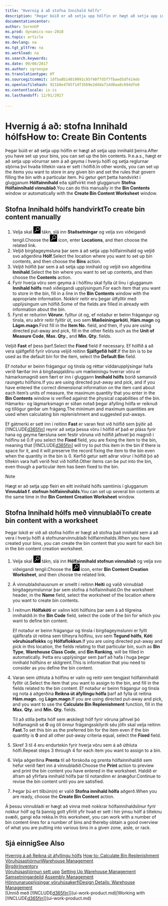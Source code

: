 ```yaml
---
title: "Hvernig á að stofna Innihald hólfs"
description: "Þegar búið er að setja upp hólfin er hægt að setja upp innihald þeirra. Þ.e.a.s., hægt er að setja upp vörurnar sem á að geyma í hverju hólfi og setja reglurnar stjórna því hvaða tiltekin vara er sett í hólfið."
documentationcenter: 
author: SorenGP
ms.prod: dynamics-nav-2018
ms.topic: article
ms.devlang: na
ms.tgt_pltfrm: na
ms.workload: na
ms.search.keywords: 
ms.date: 09/08/2017
ms.author: sgroespe
ms.translationtype: HT
ms.sourcegitcommit: 1dfba8b14019991c95f40ffd5f7fbaed5df414eb
ms.openlocfilehash: 921b0e4785f1df3569e2ddda714d0aa8c694dfe8
ms.contentlocale: is-is
ms.lasthandoff: 12/01/2017

---
```

# <a name="how-to-create-bin-contents"></a><span data-ttu-id="2354f-104">Hvernig á að: stofna Innihald hólfs</span><span class="sxs-lookup"><span data-stu-id="2354f-104">How to: Create Bin Contents</span></span>
<span data-ttu-id="2354f-105">Þegar búið er að setja upp hólfin er hægt að setja upp innihald þeirra.</span><span class="sxs-lookup"><span data-stu-id="2354f-105">After you have set up your bins, you can set up the bin contents.</span></span> <span data-ttu-id="2354f-106">Þ.e.a.s., hægt er að setja upp vörurnar sem á að geyma í hverju hólfi og setja reglurnar stjórna því hvaða tiltekin vara er sett í hólfið.</span><span class="sxs-lookup"><span data-stu-id="2354f-106">In other words, you can set up the items you want to store in any given bin and set the rules that govern filling the bin with a particular item.</span></span> <span data-ttu-id="2354f-107">Þú getur gert þetta handvirkt í glugganum **Hólfainnihald** eða sjálfvirkt með glugganum **Stofna Hólfainnihald vinnublað**.</span><span class="sxs-lookup"><span data-stu-id="2354f-107">You can do this manually in the **Bin Contents** window or automatically with the **Create Bin Content Worksheet** window.</span></span>

## <a name="to-create-bin-content-manually"></a><span data-ttu-id="2354f-108">Stofna Innihald hólfs handvirkt</span><span class="sxs-lookup"><span data-stu-id="2354f-108">To create bin content manually</span></span>  
1.  <span data-ttu-id="2354f-109">Velja skal ![Leit að síðu eða skýrslu](media/ui-search/search_small.png "Leit að síðu eða skýrslu táknið") tákn, slá inn  **Staðsetningar** og velja svo viðeigandi tengil.</span><span class="sxs-lookup"><span data-stu-id="2354f-109">Choose the ![Search for Page or Report](media/ui-search/search_small.png "Search for Page or Report icon") icon, enter **Locations**, and then choose the related link.</span></span>  
2.  <span data-ttu-id="2354f-110">Veljið birgðageymsluna þar sem á að setja upp hólfainnihald og veljið svo aðgerðina **Hólf**.</span><span class="sxs-lookup"><span data-stu-id="2354f-110">Select the location where you want to set up bin contents,  and then choose the **Bins** action.</span></span>  
3.  <span data-ttu-id="2354f-111">Veljið hólfið þar sem á að setja upp innihald og veljið svo aðgerðina **Innihald**.</span><span class="sxs-lookup"><span data-stu-id="2354f-111">Select the bin where you want to set up contents, and then choose the **Contents** action.</span></span>  
4.  <span data-ttu-id="2354f-112">Fyrir hverja vöru sem geyma á í hólfinu skal fylla út línu í glugganum **Innihald hólfs** með viðeigandi upplýsingum.</span><span class="sxs-lookup"><span data-stu-id="2354f-112">For each item that you want to store in the bin, fill in a line in the **Bin Contents** window with the appropriate information.</span></span> <span data-ttu-id="2354f-113">Nokkrir reitir eru þegar útfylltir með upplýsingum um hólfið.</span><span class="sxs-lookup"><span data-stu-id="2354f-113">Some of the fields are filled in already with information about the bin.</span></span>  
5.  <span data-ttu-id="2354f-114">Fyrst er reiturinn **Vörunr.** fylltur út og, ef notaður er beinn frágangur og tínsla, eru aðrir reitir fylltir út, svo sem **Mælieiningarkóti**, **Hám.magn** og **Lágm.magn**.</span><span class="sxs-lookup"><span data-stu-id="2354f-114">First fill in the **Item No.** field, and then, if you are using directed put-away and pick, fill in the other fields such as the **Unit of Measure Code**, **Max. Qty.**, and **Min. Qty.** fields.</span></span>  

<span data-ttu-id="2354f-115">Veljið **Fast** ef þess þarf.</span><span class="sxs-lookup"><span data-stu-id="2354f-115">Select the **Fixed** field if necessary.</span></span> <span data-ttu-id="2354f-116">Ef hólfið á að vera sjálfgefið fyrir vöruna veljið reitinn **Sjálfgefið hólf**.</span><span class="sxs-lookup"><span data-stu-id="2354f-116">If the bin is to be used as the default bin for the item, select the **Default Bin** field.</span></span>  

<span data-ttu-id="2354f-117">Ef notaður er beinn frágangur og tínsla og réttar víddarupplýsingar hafa verið færðar inn á birgðaspjaldinu um mælieiningu hverrar vöru er hámarksmagnið sem fært er inn í gluggann **Innihald hólfs** borið samanvið raungetu hólfsins.</span><span class="sxs-lookup"><span data-stu-id="2354f-117">If you are using directed put-away and pick, and if you have entered the correct dimensional information on the item card about each item’s units of measure, the maximum quantity that you enter in the **Bin Contents** window is verified against the physical capabilities of the bin.</span></span> <span data-ttu-id="2354f-118">Hámarks- og lágmarksmagn er síðan notað þegar áfylling hólfa er reiknuð og tillögur gerðar um frágang.</span><span class="sxs-lookup"><span data-stu-id="2354f-118">The minimum and maximum quantities are used when calculating bin replenishment and suggested put-aways.</span></span>  

<span data-ttu-id="2354f-119">Ef gátmerki er sett inn í reitinn **Fast** er varan fest við hólfið sem þýðir að  [!INCLUDE[d365fin](includes/d365fin_md.md)] reynir að setja þessa vöru í hólfið ef það er pláss fyrir hana og geyma færsluna sem festir vöruna við hólfið jafnvel þó magnið í hólfinu sé 0.</span><span class="sxs-lookup"><span data-stu-id="2354f-119">If you select the **Fixed** field, you are fixing the item to the bin, meaning that [!INCLUDE[d365fin](includes/d365fin_md.md)] will try to put this item in the bin if there is space for it, and it will preserve the record fixing the item to the bin even when the quantity in the bin is 0.</span></span> <span data-ttu-id="2354f-120">Kerfið getur sett aðrar vörur í hólfið þó að tiltekin vara hafi verið fest við hólfið.</span><span class="sxs-lookup"><span data-stu-id="2354f-120">Other items can be put into the bin, even though a particular item has been fixed to the bin.</span></span>  

> [!NOTE]  
>  <span data-ttu-id="2354f-121">Hægt er að setja upp fleiri en eitt innihald hólfs samtímis í glugganum **Vinnublað f. stofnun hólfainnihalds**.</span><span class="sxs-lookup"><span data-stu-id="2354f-121">You can set up several bin contents at the same time in the **Bin Content Creation Worksheet** window.</span></span>  

## <a name="to-create-bin-content-with-a-worksheet"></a><span data-ttu-id="2354f-122">Stofna Innihald hólfs með vinnublaði</span><span class="sxs-lookup"><span data-stu-id="2354f-122">To create bin content with a worksheet</span></span>  
<span data-ttu-id="2354f-123">Þegar lokið er við að stofna hólfin er hægt að stofna það innihald sem á að vera í hverju hólfi á stofnunarvinnublaði hólfainnihalds.</span><span class="sxs-lookup"><span data-stu-id="2354f-123">When you have created your bins, you can create the bin content that you want for each bin in the bin content creation worksheet.</span></span>

1.  <span data-ttu-id="2354f-124">Velja skal ![Leit að síðu eða skýrslu](media/ui-search/search_small.png "Leit að síðu eða skýrslu táknið") tákn, slá inn **Hólfainnihald stofnun vinnublað** og velja svo viðeigandi tengil.</span><span class="sxs-lookup"><span data-stu-id="2354f-124">Choose the ![Search for Page or Report](media/ui-search/search_small.png "Search for Page or Report icon") icon, enter **Bin Content Creation Worksheet**, and then choose the related link.</span></span>  
2.  <span data-ttu-id="2354f-125">Á vinnublaðshausnum er smellt í reitinn **Heiti** og valið vinnublað birgðageymslunnar þar sem stofna á hólfainnihald.</span><span class="sxs-lookup"><span data-stu-id="2354f-125">On the worksheet header, in the **Name** field, select the worksheet of the location where you want to create bin contents.</span></span>  
3.  <span data-ttu-id="2354f-126">Í reitnum **Hólfakóti** er valinn kóti hólfsins þar sem á að tilgreina innihaldið.</span><span class="sxs-lookup"><span data-stu-id="2354f-126">In the **Bin Code** field, select the code of the bin for which you want to define bin content.</span></span>   

    <span data-ttu-id="2354f-127">Ef notaður er beinn frágangur og tínsla í birgðageymslunni er fyllt sjálfkrafa út reitina sem tilheyra hólfinu, svo sem **Tegund hólfs**, **Kóti vöruhúsaflokks** og **Hólfaflokkun**.</span><span class="sxs-lookup"><span data-stu-id="2354f-127">If you are using directed put-away and pick in this location, the fields relating to that particular bin, such as **Bin Type**, **Warehouse Class Code**, and **Bin Ranking**, will be filled in automatically.</span></span> <span data-ttu-id="2354f-128">Þetta eru upplýsingar sem þarf að hafa í huga þegar innihald hólfsins er skilgreint.</span><span class="sxs-lookup"><span data-stu-id="2354f-128">This is information that you need to consider as you define the bin content.</span></span>  
4.  <span data-ttu-id="2354f-129">Varan sem úthluta á hólfinu er valin og reitir sem tengjast hólfainnihaldi fylltir út.</span><span class="sxs-lookup"><span data-stu-id="2354f-129">Select the item that you want to assign to the bin, and fill in the fields related to the bin content.</span></span> <span data-ttu-id="2354f-130">Ef notaður er beinn frágangur og tínsla og nota á aðgerðina **Reikna út áfyllingu hólfa** þarf að fylla út reitina **Hám.magn.** og **Lágm.magn**.</span><span class="sxs-lookup"><span data-stu-id="2354f-130">If you are using directed put-away and pick, and you want to use the **Calculate Bin Replenishment** function, fill in the **Max. Qty.** and **Min. Qty.** fields.</span></span>  

    <span data-ttu-id="2354f-131">Til að stilla þetta hólf sem æskilegt hólf fyrir vöruna jafnvel þó hólfamagnið sé **0** og öll önnur frágangsskilyrði séu jöfn skal velja reitinn **Fast**.</span><span class="sxs-lookup"><span data-stu-id="2354f-131">To set this bin as the preferred bin for the item even if the bin quantity is **0** and all other put-away criteria equal, select the **Fixed** field.</span></span>  
5.  <span data-ttu-id="2354f-132">Skref 3 til 4 eru endurtekin fyrir hverja vöru sem á að úthluta hólfi.</span><span class="sxs-lookup"><span data-stu-id="2354f-132">Repeat steps 3 through 4 for each item you want to assign to a bin.</span></span>  
6.  <span data-ttu-id="2354f-133">Velja aðgerðina **Prenta** til að forskoða og prenta hólfainnihaldið sem hefur verið fært inn á vinnublaðið.</span><span class="sxs-lookup"><span data-stu-id="2354f-133">Choose the **Print** action to preview and print the bin content you have entered in the worksheet.</span></span> <span data-ttu-id="2354f-134">Haldið er áfram að yfirfara innihald hólfa þar til notandinn er ánægður.</span><span class="sxs-lookup"><span data-stu-id="2354f-134">Continue to revise the bin content until you are satisfied.</span></span>  
7.  <span data-ttu-id="2354f-135">Þegar þú ert tilbúin(n) er valið **Stofna innihald hólfa** aðgerð.</span><span class="sxs-lookup"><span data-stu-id="2354f-135">When you are ready, choose the **Create Bin Content** action.</span></span>  

<span data-ttu-id="2354f-136">Á þessu vinnublaði er hægt að vinna með nokkrar hólfainnihaldslínur fyrir nokkur hólf og fá þannig gott yfirlit yfir hvað er sett í hin ýmsu hólf á tilteknu svæði, gangi eða rekka.</span><span class="sxs-lookup"><span data-stu-id="2354f-136">In this worksheet, you can work with a number of bin content lines for a number of bins and thereby obtain a good overview of what you are putting into various bins in a given zone, aisle, or rack.</span></span>  

## <a name="see-also"></a><span data-ttu-id="2354f-137">Sjá einnig</span><span class="sxs-lookup"><span data-stu-id="2354f-137">See Also</span></span>
<span data-ttu-id="2354f-138">[Hvernig á að Reikna út áfyllingu hólfs](warehouse-how-to-calculate-bin-replenishment.md)  </span><span class="sxs-lookup"><span data-stu-id="2354f-138">[How to: Calculate Bin Replenishment](warehouse-how-to-calculate-bin-replenishment.md)  </span></span>  
[<span data-ttu-id="2354f-139">Vöruhúsastjórnun</span><span class="sxs-lookup"><span data-stu-id="2354f-139">Warehouse Management</span></span>](warehouse-manage-warehouse.md)  
[<span data-ttu-id="2354f-140">Birgðir</span><span class="sxs-lookup"><span data-stu-id="2354f-140">Inventory</span></span>](inventory-manage-inventory.md)  
<span data-ttu-id="2354f-141">[Vöruhúsastjórnun sett upp](warehouse-setup-warehouse.md)   </span><span class="sxs-lookup"><span data-stu-id="2354f-141">[Setting Up Warehouse Management](warehouse-setup-warehouse.md)   </span></span>  
<span data-ttu-id="2354f-142">[Samsetningardeild](assembly-assemble-items.md)  </span><span class="sxs-lookup"><span data-stu-id="2354f-142">[Assembly Management](assembly-assemble-items.md)  </span></span>  
[<span data-ttu-id="2354f-143">Hönnunarupplýsingar vöruhúsakerfi</span><span class="sxs-lookup"><span data-stu-id="2354f-143">Design Details: Warehouse Management</span></span>](design-details-warehouse-management.md)  
<span data-ttu-id="2354f-144">[Unnið með [!INCLUDE[d365fin](includes/d365fin_md.md)]](ui-work-product.md)</span><span class="sxs-lookup"><span data-stu-id="2354f-144">[Working with [!INCLUDE[d365fin](includes/d365fin_md.md)]](ui-work-product.md)</span></span>

